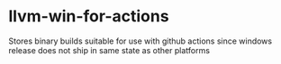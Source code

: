 # llvm-win-for-actions
Stores binary builds suitable for use with github actions since windows release does not ship in same state as other platforms
